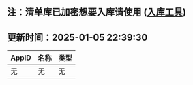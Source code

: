 ## 注：清单库已加密想要入库请使用 ([入库工具](https://github.com/BlankTMing/ManifestAutoUpdate/releases))

## 更新时间：2025-01-05 22:39:30
| AppID | 名称 | 类型  |
| :-------------------- | :----------------------------- | :----------- |
| 无 | 无 | 无 |
